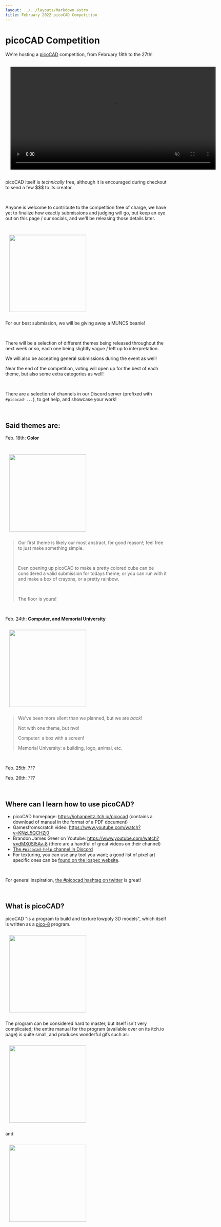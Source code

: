 ```yaml
---
layout: ../../layouts/Markdown.astro
title: February 2022 picoCAD Competition
---
```

<style>
    img {
        margin: 0.75rem;
        height: 15rem;
    }

    video {
        margin: 1rem;
        height: 20rem;
    }
</style>

# picoCAD Competition

We're hosting a [picoCAD](https://johanpeitz.itch.io/picocad) competition, from February 18th to the 27th!

<video autoplay muted controls src="https://www.cs.mun.ca/~csclub/assets/posters/2022/feb2022-picoCAD-competition/muncs-picoCAD-comp.mp4"></video>

picoCAD itself is _technically_ free, although it is encouraged during checkout to send a few $$$ to its creator.

<br/>

Anyone is welcome to contribute to the competition free of charge, we have yet to finalize how exactly submissions and judging will go, but keep an eye out on this page / our socials, and we'll be releasing those details later.

<br/>

<img src="https://www.cs.mun.ca/~csclub/assets/posters/2022/feb2022-picoCAD-competition/picoCAD-hat.jpg">

For our best submission, we will be giving away a MUNCS beanie!

<br/>

There will be a selection of different themes being released throughout the next week or so, each one being slightly vague / left up to interpretation.

We will also be accepting general submissions during the event as well!

Near the end of the competition, voting will open up for the best of each theme, but also some extra categories as well!

<br/>

There are a selection of channels in our Discord server (prefixed with `#picocad-...`), to get help, and showcase your work!

<br/>

## Said themes are:

Feb. 18th: **Color**

<br/>

<img src="https://www.cs.mun.ca/~csclub/assets/posters/2022/feb2022-picoCAD-competition/muncs-picoCAD-theme-color.png">

<br/>

> Our first theme is likely our most abstract, for good reason!; feel free to just make something simple.
>
> <br/>
>
> Even opening up picoCAD to make a pretty colored cube can be considered a valid submission for todays theme; or you can run with it and make a box of crayons, or a pretty rainbow.
>
> <br/>
>
> The floor is yours!

<br/>

Feb. 24th: **Computer, and Memorial University**

<img src="https://www.cs.mun.ca/~csclub/assets/posters/2022/feb2022-picoCAD-competition/muncs-picoCAD-theme-computer-and-mun.png">

> We've been more silent than we planned, but we are _back_!
>
> Not with one theme, but _two_!
>
> Computer: a box with a screen!
>
> Memorial University: a building, logo, animal, etc.

<br/>

Feb. 25th: _???_

Feb. 26th: _???_

<br/>

## Where can I learn how to use picoCAD?

- picoCAD homepage: https://johanpeitz.itch.io/picocad (contains a download of manual in the format of a PDF document)
- Gamesfromscratch video: https://www.youtube.com/watch?v=KNzL5QCHZj0
- Brandon James Greer on Youtube: https://www.youtube.com/watch?v=dMX0SI5Av-8 (there are a handful of great videos on their channel)
- [The `#picocad-help` channel in Discord](https://discord.com/channels/514110851016556567/943927201714294816)
- For texturing, you can use any tool you want; a good list of pixel art specific ones can be [found on the lospec website](https://lospec.com/pixel-art-software-list/).

<br/>

For general inspiration, [the #picocad hashtag on twitter](https://twitter.com/hashtag/picocad) is great!

<br/>

## What is picoCAD?

picoCAD "is a program to build and texture lowpoly 3D models", which itself is written as a [pico-8](https://www.lexaloffle.com/pico-8.php) program.

<img src="https://img.itch.zone/aW1hZ2UvODg0NjIzLzUyNTM1MDAuZ2lm/347x500/Hi5LnO.gif" />

The program can be considered hard to master, but itself isn't very complicated; the entire manual for the program (available over on its itch.io page) is quite small, and produces wonderful gifs such as:

<img src="https://img.itch.zone/aW1hZ2UvODg0NjIzLzUyNTM2MjEuZ2lm/347x500/crf40l.gif" />

and

<img src="https://img.itch.zone/aW1hZ2UvODg0NjIzLzUyNTM2MjIuZ2lm/347x500/DfPIcN.gif" />

<br/>
